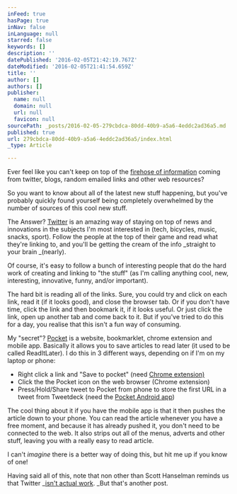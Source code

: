 ```yaml
---
inFeed: true
hasPage: true
inNav: false
inLanguage: null
starred: false
keywords: []
description: ''
datePublished: '2016-02-05T21:42:19.767Z'
dateModified: '2016-02-05T21:41:54.659Z'
title: ''
author: []
authors: []
publisher:
  name: null
  domain: null
  url: null
  favicon: null
sourcePath: _posts/2016-02-05-279cbdca-80dd-40b9-a5a6-4eddc2ad36a5.md
published: true
url: 279cbdca-80dd-40b9-a5a6-4eddc2ad36a5/index.html
_type: Article

---
```

Ever feel like you can't keep on top of the [firehose of information][0] coming from twitter, blogs, random emailed links and other web resources?

So you want to know about all of the latest new stuff happening, but you've probably quickly found yourself being completely overwhelmed by the number of sources of this cool new stuff.

The Answer? [Twitter][1] is an amazing way of staying on top of news and innovations in the subjects I'm most interested in (tech, bicycles, music, snacks, sport). Follow the people at the top of their game and read what they're linking to, and you'll be getting the cream of the info _straight to your brain _(nearly).

Of course, it's easy to follow a bunch of interesting people that do the hard work of creating and linking to "the stuff" (as I'm calling anything cool, new, interesting, innovative, funny, and/or important).

The hard bit is reading all of the links. Sure, you could try and click on each link, read it (if it looks good), and close the browser tab. Or if you don't have time, click the link and then bookmark it, if it looks useful. Or just click the link, open up another tab and come back to it. But if you've tried to do this for a day, you realise that this isn't a fun way of consuming.

My "secret"? [Pocket][2] is a website, bookmarklet, chrome extension and mobile app. Basically it allows you to save articles to read later (it used to be called ReadItLater). I do this in 3 different ways, depending on if I'm on my laptop or phone:

* Right click a link and "Save to pocket" (need [Chrome extension)][3]
* Click the the Pocket icon on the web browser (Chrome extension)
* Press/Hold/Share tweet to Pocket from phone to store the first URL in a tweet from Tweetdeck (need the [Pocket Android app][4])

The cool thing about it if you have the mobile app is that it then pushes the article down to your phone. You can read the article whenever you have a free moment, and because it has already pushed it, you don't need to be connected to the web. It also strips out all of the menus, adverts and other stuff, leaving you with a really easy to read article.

I can't _imagine_ there is a better way of doing this, but hit me up if you know of one!

Having said all of this, note that non other than Scott Hanselman reminds us that Twitter _[isn't actual work][5]. _But that's another post.

[0]: http://www.urbandictionary.com/define.php?term=drinking%20from%20the%20firehose
[1]: https://twitter.com/conradj
[2]: http://getpocket.com/
[3]: https://chrome.google.com/webstore/detail/pocket-formerly-read-it-l/niloccemoadcdkdjlinkgdfekeahmflj?hl=en
[4]: https://play.google.com/store/apps/details?id=com.ideashower.readitlater.pro&hl=en
[5]: http://www.linkedin.com/today/post/article/20130313062234-28723569-sxsw-here-s-why-you-re-not-productive